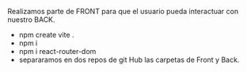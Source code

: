 Realizamos parte de FRONT para que el usuario pueda interactuar con nuestro BACK.

- npm create vite .
- npm i
- npm i react-router-dom
- separaramos en dos repos de git Hub las carpetas de Front y Back.
